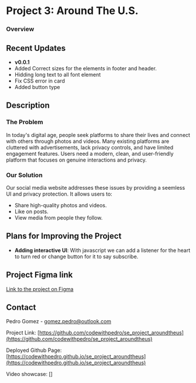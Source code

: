 # Project 3: Around The U.S.

### Overview  

## Recent Updates

- **v0.0.1** 
- Added Correct sizes for the elements in footer and header.
- Hidding long text to all font element
- Fix CSS error in card
- Added button type

## Description

### The Problem

In today's digital age, people seek platforms to share their lives and connect with others through photos and videos. Many existing platforms are cluttered with advertisements, lack privacy controls, and have limited engagement features. Users need a modern, clean, and user-friendly platform that focuses on genuine interactions and privacy.

### Our Solution

Our social media website addresses these issues by providing a seemless UI and privacy protection. It allows users to:
- Share high-quality photos and videos.
- Like on posts.
- View media from people they follow.

## Plans for Improving the Project

- **Adding interactive UI**: With javascript we can add a listener for the heart to turn red or change button for it to say subscribe. 

## Project Figma link
 [Link to the project on Figma](https://www.figma.com/file/ii4xxsJ0ghevUOcssTlHZv/Sprint-3%3A-Around-the-US?node-id=0%3A1)  

## Contact

Pedro Gomez - [gomez.pedro@outlook.com](mailto:gomez.pedro@outlook.com)  

Project Link: [https://github.com/codewithpedro/se_project_aroundtheus](https://github.com/codewithpedro/se_project_aroundtheus)

Deployed Github Page: [https://codewithpedro.github.io/se_project_aroundtheus](https://codewithpedro.github.io/se_project_aroundtheus)

Video showcase: []
